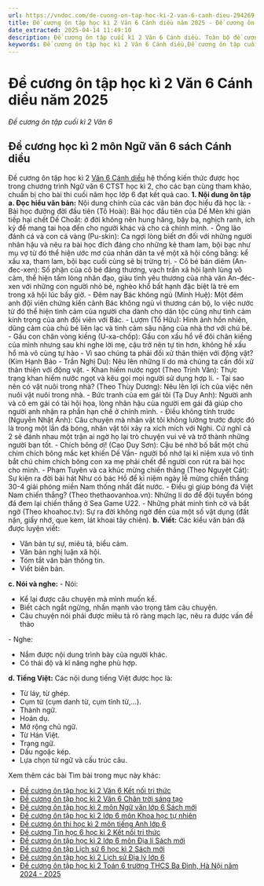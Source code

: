 ```yaml
---
url: https://vndoc.com/de-cuong-on-tap-hoc-ki-2-van-6-canh-dieu-294269
title: Đề cương ôn tập học kì 2 Văn 6 Cánh diều năm 2025 - Đề cương ôn tập cuối kì 2 Văn 6 - VnDoc.com
date_extracted: 2025-04-14 11:49:10
description: Đề cương ôn tập cuối kì 2 Văn 6 Cánh diều. Toàn bộ đề cương bám sát chương trình học trên  lớp, mời các em học sinh cùng tham khảo.
keywords: Đề cương ôn tập học kì 2 Văn 6 Cánh diều,Đề cương ôn tập cuối kì 2 Văn 6,Đề thi Ngữ văn lớp 6 học kì 2 Kết nối tri thức,đề thi ngữ văn lớp 6 học kì 2,đề thi văn lớp 6 giữa học kì 2,đề thi ngữ văn lớp 6 cuối học kì 2,đề thi học kì 2 lớp 6 môn ngữ văn,đề thi cuối học kì 2 lớp 6 môn văn,đề cương văn 6 học kì 2
---
```


# Đề cương ôn tập học kì 2 Văn 6 Cánh diều năm 2025
 _Đề cương ôn tập cuối kì 2 Văn 6_
## Đề cương học kì 2 môn Ngữ văn 6 sách Cánh diều
Đề cương ôn tập học kì 2 [Văn 6 Cánh diều](<https://vndoc.com/ngu-van-6-sach-canh-dieu>) hệ thống kiến thức được học trong chương trình Ngữ văn 6 CTST học kì 2, cho các bạn cùng tham khảo, chuẩn bị cho bài thi cuối năm học lớp 6 đạt kết quả cao.
**1\. Nội dung ôn tập**
**a. Đọc hiểu văn bản:**
Nội dung chính của các văn bản đọc hiểu đã học là:
\- Bài học đường đời đầu tiên \(Tô Hoài\): Bài học đầu tiên của Dế Mèn khi gián tiếp hại chết Dế Choắt: ở đời không nên hung hăng, bậy bạ, nghịch ranh, ích kỷ để mang tai họa đến cho người khác và cho cả chính mình.
\- Ông lão đánh cá và con cá vàng \(Pu-skin\): Ca ngợi lòng biết ơn đối với những người nhân hậu và nêu ra bài học đích đáng cho những kẻ tham lam, bội bạc như mụ vợ từ đó thể hiện ước mơ của nhân dân ta về một xã hội công bằng: kể xấu xa, tham lam, bội bạc cuối cùng sẽ bị trừng trị.
\- Cô bé bán diêm \(An-đec-xen\): Số phận của cô bé đáng thương, vạch trần xã hội lạnh lùng vô cảm, thể hiện tấm lòng nhân đạo, giàu tình yêu thương của nhà văn An-đéc-xen với những con người nhỏ bé, nghèo khổ bất hạnh đặc biệt là trẻ em trong xã hội lúc bấy giờ.
\- Đêm nay Bác không ngủ \(Minh Huệ\): Một đêm anh đội viên chứng kiến cảnh Bác không ngủ vì thương cán bộ, lo việc nước từ đó thể hiện tình cảm của người cha dành cho dân tộc cũng như tình cảm kính trọng của anh đội viên với Bác.
\- Lượm \(Tố Hữu\): Hình ảnh hồn nhiên, dũng cảm của chú bé liên lạc và tinh cảm sâu nặng của nhà thơ với chú bé.
\- Gấu con chân vòng kiềng \(U-xa-chốp\): Gấu con xấu hổ về đôi chân kiềng của mình nhưng sau khi nghe lời mẹ, cậu trở nên tự tin hơn, không hề xấu hổ mà vô cùng tự hào
\- Vì sao chúng ta phải đối xử thân thiện với động vật? \(Kim Hạnh Bảo - Trần Nghị Du\): Nêu lên những lí do mà chúng ta cần đối xử thân thiện với động vật.
\- Khan hiếm nước ngọt \(Theo Trịnh Văn\): Thực trạng khan hiếm nước ngọt và kêu gọi mọi người sử dụng hợp lí.
\- Tại sao nên có vật nuôi trong nhà? \(Theo Thùy Dương\): Nêu lên lợi ích của việc nên nuôi vật nuôi trong nhà.
\- Bức tranh của em gái tôi \(Tạ Duy Anh\): Người anh và cô em gái có tài hội họa, lòng nhân hậu của người em gái đã giúp cho người anh nhận ra phần hạn chế ở chính mình.
\- Điều không tính trước \(Nguyễn Nhật Ánh\): Câu chuyện mà nhân vật tôi không lường trước được đó là trong một lần đá bóng, nhân vật tôi xảy ra xích mích với Nghi. Cứ nghĩ cả 2 sẽ đánh nhau một trận ai ngờ họ lại trò chuyện vui vẻ và trở thành những người bạn tốt.
\- Chích bông ơi\! \(Cao Duy Sơn\): Cậu bé nhờ bố bắt một chú chim chích bông mắc kẹt khiến Dế Vần- người bố nhớ lại kỉ niệm xưa vô tình bắt chú chim chích bông con xa mẹ phải chết để người con rút ra bài học cho mình.
\- Phạm Tuyên và ca khúc mừng chiến thắng \(Theo Nguyệt Cát\): Sự kiện ra đời bài hát Như có bác Hồ để kỉ niệm ngày lễ mừng chiến thắng 30-4 giải phóng miền Nam thống nhất đất nước.
\- Điều gì giúp bóng đá Việt Nam chiến thắng? \(Theo thethaovanhoa.vn\): Những lí do để đội tuyển bóng đá đem lại chiến thắng ở Sea Game U22.
\- Những phát minh tình cờ và bất ngờ \(Theo khoahoc.tv\): Sự ra đời không ngờ đến của một số vật dụng \(đất nặn, giấy nhớ, que kem, lát khoai tây chiên\).
**b. Viết:**
Các kiểu văn bản đã được luyện viết:
  * Văn bản tự sự, miêu tả, biểu cảm.
  * Văn bản nghị luận xã hội.
  * Tóm tắt văn bản thông tin.
  * Viết biên bản.

**c. Nói và nghe:**
\- Nói:
  * Kể lại được câu chuyện mà mình muốn kể.
  * Biết cách ngắt ngừng, nhấn mạnh vào trọng tâm câu chuyện.
  * Câu chuyện nói phải được miêu tả rõ ràng mạch lạc, nêu ra được vấn đề thảo

\- Nghe:
  * Nắm được nội dung trình bày của người khác.
  * Có thái độ và kĩ năng nghe phù hợp.

**d. Tiếng Việt:**
Các nội dung tiếng Việt được học là:
  * Từ láy, từ ghép.
  * Cụm từ \(cụm danh từ, cụm tính từ,...\).
  * Thành ngữ.
  * Hoán dụ.
  * Mở rộng chủ ngữ.
  * Từ Hán Việt.
  * Trạng ngữ.
  * Dấu ngoặc kép.
  * Lựa chọn từ ngữ và cấu trúc câu.

Xem thêm các bài Tìm bài trong mục này khác:
  * [Đề cương ôn tập học kì 2 Văn 6 Kết nối tri thức](</de-cuong-on-tap-hoc-ki-2-van-6-ket-noi-tri-thuc-263810>)
  * [Đề cương ôn tập học kì 2 Văn 6 Chân trời sáng tạo](</de-cuong-on-tap-hoc-ki-2-van-6-chan-troi-sang-tao-263885>)
  * [Đề cương ôn tập học kì 2 môn Ngữ văn lớp 6 Sách mới](</de-cuong-on-tap-hoc-ki-2-mon-ngu-van-lop-6-122998>)
  * [Đề cương ôn tập học kì 2 lớp 6 môn Khoa học tự nhiên](</de-cuong-on-tap-hoc-ki-2-lop-6-mon-khoa-hoc-tu-nhien-259820>)
  * [Đề cương ôn thi học kì 2 môn tiếng Anh lớp 6 ](</de-cuong-on-thi-hoc-ki-2-mon-tieng-anh-lop-6-chuong-trinh-moi-123653>)
  * [Đề cương Tin học 6 học kì 2 Kết nối tri thức](</de-cuong-tin-hoc-6-hoc-ki-2-ket-noi-tri-thuc-294352>)
  * [Đề cương ôn tập học kì 2 lớp 6 môn Địa lí Sách mới](</de-cuong-on-tap-hoc-ki-2-lop-6-mon-dia-ly-88023>)
  * [Đề cương ôn tập Lịch sử 6 học kì 2 Sách mới](</de-cuong-on-tap-lich-su-lop-6-hoc-ki-2-87952>)
  * [Đề cương ôn tập học kì 2 Lịch sử Địa lý lớp 6](</de-cuong-on-tap-hoc-ki-2-lich-su-dia-ly-lop-6-262882>)
  * [Đề cương ôn tập học kì 2 Toán 6 trường THCS Ba Đình, Hà Nội năm 2024 - 2025](</de-cuong-on-tap-hoc-ki-2-toan-6-truong-thcs-ba-dinh-ha-noi-nam-2024-2025-340401>)


